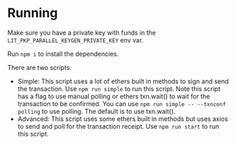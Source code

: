 # Running

Make sure you have a private key with funds in the `LIT_PKP_PARALLEL_KEYGEN_PRIVATE_KEY` env var.

Run `npm i` to install the dependencies.

There are two scripts:

- Simple: This script uses a lot of ethers built in methods to sign and send the transaction. Use `npm run simple` to run this script. Note this script has a flag to use manual polling or ethers txn.wait() to wait for the transaction to be confirmed. You can use `npm run simple -- --txnconf polling` to use polling. The default is to use txn.wait().
- Advanced: This script uses some ethers built in methods but uses axios to send and poll for the transaction receipt. Use `npm run start` to run this script.
